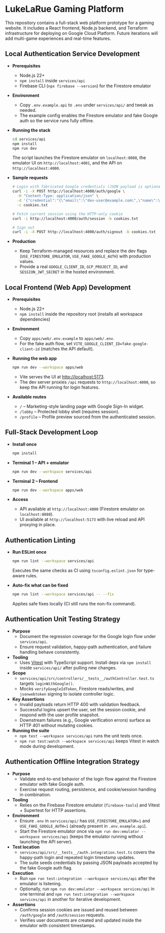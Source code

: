 # LukeLaRue Gaming Platform

This repository contains a full-stack web platform prototype for a gaming website. It includes a React frontend, Node.js backend, and Terraform infrastructure for deploying on Google Cloud Platform. Future iterations will add multi-game experiences and real-time features.

## Local Authentication Service Development

- **Prerequisites**
  - Node.js 22+
  - `npm install` inside `services/api`
  - Firebase CLI (`npx firebase --version`) for the Firestore emulator

- **Environment**
  - Copy `.env.example.api` to `.env` under `services/api/` and tweak as needed.
  - The example config enables the Firestore emulator and fake Google auth so the service runs fully offline.

- **Running the stack**
  ```bash
  cd services/api
  npm install
  npm run dev
  ```
  The script launches the Firestore emulator on `localhost:8080`, the emulator UI on `http://localhost:4001`, and the API on `http://localhost:4000`.

- **Sample requests**
  ```bash
  # Login with fabricated Google credentials (JSON payload is optional)
  curl -i -X POST http://localhost:4000/auth/google \
    -H "Content-Type: application/json" \
    -d '{"credential":"{\"email\":\"dev-user@example.com\",\"name\":\"Dev User\"}"}' \
    -c cookies.txt

  # Fetch current session using the HTTP-only cookie
  curl -i http://localhost:4000/auth/session -b cookies.txt

  # Sign out
  curl -i -X POST http://localhost:4000/auth/signout -b cookies.txt
  ```

- **Production**
  - Keep Terraform-managed resources and replace the dev flags (`USE_FIRESTORE_EMULATOR`, `USE_FAKE_GOOGLE_AUTH`) with production values.
  - Provide a real `GOOGLE_CLIENT_ID`, `GCP_PROJECT_ID`, and `SESSION_JWT_SECRET` in the hosted environment.

## Local Frontend (Web App) Development

- **Prerequisites**
  - Node.js 22+
  - `npm install` inside the repository root (installs all workspace dependencies)

- **Environment**
  - Copy `apps/web/.env.example` to `apps/web/.env`.
  - For the fake auth flow, set `VITE_GOOGLE_CLIENT_ID=fake-google-client-id` (matches the API default).

- **Running the web app**
  ```bash
  npm run dev --workspace apps/web
  ```
  - Vite serves the UI at [http://localhost:5173](http://localhost:5173).
  - The dev server proxies `/api` requests to `http://localhost:4000`, so keep the API running for login features.

- **Available routes**
  - `/` – Marketing-style landing page with Google Sign-In widget.
  - `/lobby` – Protected lobby shell (requires session).
  - `/profile` – Profile preview sourced from the authenticated session.

## Full-Stack Development Loop

- **Install once**
  ```bash
  npm install
  ```

- **Terminal 1 – API + emulator**
  ```bash
  npm run dev --workspace services/api
  ```

- **Terminal 2 – Frontend**
  ```bash
  npm run dev --workspace apps/web
  ```

- **Access**
  - API available at `http://localhost:4000` (Firestore emulator on `localhost:8080`).
  - UI available at `http://localhost:5173` with live reload and API proxying in place.

## Authentication Linting

- **Run ESLint once**
  ```bash
  npm run lint --workspace services/api
  ```
  Executes the same checks as CI using `tsconfig.eslint.json` for type-aware rules.

- **Auto-fix what can be fixed**
  ```bash
  npm run lint --workspace services/api -- --fix
  ```
  Applies safe fixes locally (CI still runs the non-fix command).

## Authentication Unit Testing Strategy

- **Purpose**
  - Document the regression coverage for the Google login flow under `services/api`.
  - Ensure request validation, happy-path authentication, and failure handling behave consistently.
- **Tooling**
  - Uses [Vitest](https://vitest.dev/) with TypeScript support. Install deps via `npm install` inside `services/api/` after pulling new changes.
- **Scope**
  - `services/api/src/controllers/__tests__/authController.test.ts` targets `loginWithGoogle()`.
  - Mocks `verifyGoogleIdToken`, Firestore reads/writes, and `jsonwebtoken` signing to isolate controller logic.
- **Key Assertions**
  - Invalid payloads return HTTP 400 with validation feedback.
  - Successful logins upsert the user, set the session cookie, and respond with the user profile snapshot.
  - Downstream failures (e.g., Google verification errors) surface as HTTP 401 without mutating cookies.
- **Running the suite**
  - `npm test --workspace services/api` runs the unit tests once.
  - `npm run test:watch --workspace services/api` keeps Vitest in watch mode during development.

## Authentication Offline Integration Strategy

- **Purpose**
  - Validate end-to-end behavior of the login flow against the Firestore emulator with fake Google auth.
  - Exercise request routing, persistence, and cookie/session handling in combination.
- **Tooling**
  - Relies on the Firebase Firestore emulator (`firebase-tools`) and Vitest + Supertest for HTTP assertions.
- **Environment**
  - Ensure `.env` in `services/api/` has `USE_FIRESTORE_EMULATOR=1` and `USE_FAKE_GOOGLE_AUTH=1` (already present in `.env.example.api`).
  - Start the Firestore emulator once via `npm run dev:emulator --workspace services/api` (keeps the emulator running without launching the API server).
- **Test location**
  - `services/api/src/__tests__/auth.integration.test.ts` covers the happy-path login and repeated login timestamp updates.
  - The suite seeds credentials by passing JSON payloads accepted by the fake Google auth flag.
- **Execution**
  - Run `npm run test:integration --workspace services/api` after the emulator is listening.
  - Optionally, run `npm run dev:emulator --workspace services/api` in one terminal and `npm run test:integration --workspace services/api` in another for iterative development.
- **Assertions**
  - Confirms session cookies are issued and reused between `/auth/google` and `/auth/session` requests.
  - Verifies user documents are created and updated inside the emulator with consistent timestamps.
